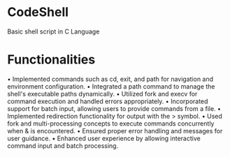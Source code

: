 # CodeShell
Basic shell script in C Language

# Functionalities

• Implemented commands such as cd, exit, and path for navigation and environment configuration.
• Integrated a path command to manage the shell's executable paths dynamically.
• Utilized fork and execv for command execution and handled errors appropriately.
• Incorporated support for batch input, allowing users to provide commands from a file.
• Implemented redirection functionality for output with the > symbol.
• Used fork and multi-processing concepts to execute commands concurrently when & is encountered.
• Ensured proper error handling and messages for user guidance.
• Enhanced user experience by allowing interactive command input and batch processing.
